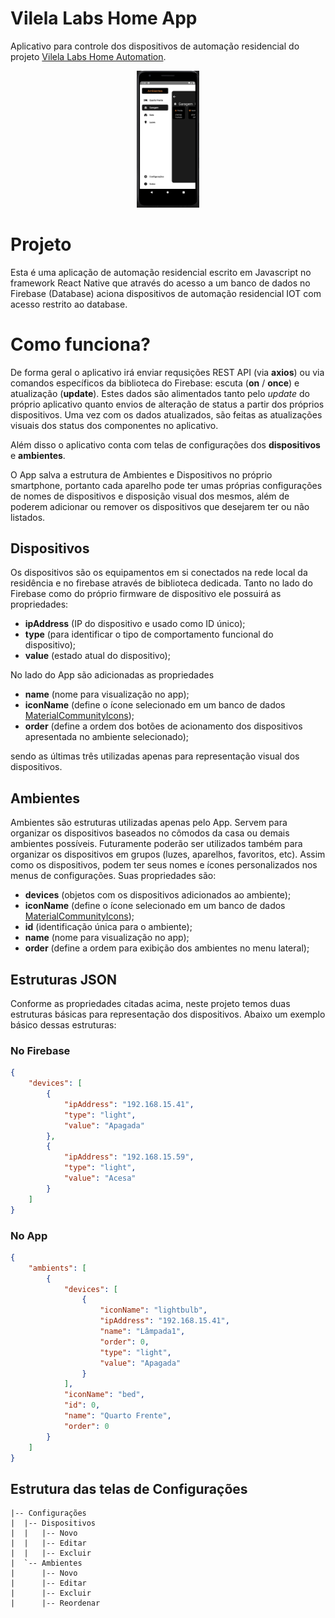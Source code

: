 # Vilela Labs Home App
Aplicativo para controle dos dispositivos de automação residencial do projeto [Vilela Labs Home Automation](https://hvilela.com/vlhomeapp).

<p align="center">
<img src="img\vlhomeapp_img1.JPG" alt="drawing" width="100"/>
</p>


# Projeto

Esta é uma aplicação de automação residencial escrito em Javascript no framework React Native que através do acesso a um banco de dados no Firebase (Database) aciona dispositivos de automação residencial IOT com acesso restrito ao database.

# Como funciona?

De forma geral o aplicativo irá enviar requsições REST API (via **axios**) ou via comandos específicos da biblioteca do Firebase: escuta (**on** / **once**) e atualização (**update**). Estes dados são alimentados tanto pelo *update* do próprio aplicativo quanto envios de alteração de status a partir dos próprios dispositivos. Uma vez com os dados atualizados, são feitas as atualizações visuais dos status dos componentes no aplicativo.

Além disso o aplicativo conta com telas de configurações dos **dispositivos** e **ambientes**.

O App salva a estrutura de Ambientes e Dispositivos no próprio smartphone, portanto cada aparelho pode ter umas próprias configurações de nomes de dispositivos e disposição visual dos mesmos, além de poderem adicionar ou remover os dispositivos que desejarem ter ou não listados.

## Dispositivos
Os dispositivos são os equipamentos em si conectados na rede local da residência e no firebase através de biblioteca dedicada. Tanto no lado do Firebase como do próprio firmware de dispositivo ele possuirá as propriedades:
- **ipAddress** (IP do dispositivo e usado como ID único);
- **type** (para identificar o tipo de comportamento funcional do dispositivo);
- **value** (estado atual do dispositivo);

No lado do App são adicionadas as propriedades
- **name** (nome para visualização no app);
- **iconName** (define o ícone selecionado em um banco de dados [MaterialCommunityIcons](https://materialdesignicons.com/));
- **order** (define a ordem dos botões de acionamento dos dispositivos apresentada no ambiente selecionado);


sendo as últimas três utilizadas apenas para representação visual dos dispositivos.

## Ambientes
Ambientes são estruturas utilizadas apenas pelo App. Servem para organizar os dispositivos baseados no cômodos da casa ou demais ambientes possíveis. Futuramente poderão ser utilizados também para organizar os dispositivos em grupos (luzes, aparelhos, favoritos, etc). Assim como os dispositivos, podem ter seus nomes e ícones personalizados nos menus de configurações. Suas propriedades são:
- **devices** (objetos com os dispositivos adicionados ao ambiente);
- **iconName** (define o ícone selecionado em um banco de dados [MaterialCommunityIcons](https://materialdesignicons.com/));
- **id** (identificação única para o ambiente);
- **name** (nome para visualização no app);
- **order** (define a ordem para exibição dos ambientes no menu lateral);


## Estruturas JSON
Conforme as propriedades citadas acima, neste projeto temos duas estruturas básicas para representação dos dispositivos. Abaixo um exemplo básico dessas estruturas:

### No Firebase
```JSON
{
    "devices": [
        {
            "ipAddress": "192.168.15.41",
            "type": "light",
            "value": "Apagada"
        },
        {
            "ipAddress": "192.168.15.59",
            "type": "light",
            "value": "Acesa"
        }
    ]
}
```
### No App
```JSON
{
    "ambients": [
        {
            "devices": [
                {
                    "iconName": "lightbulb",
                    "ipAddress": "192.168.15.41",
                    "name": "Lâmpada1",
                    "order": 0,
                    "type": "light",
                    "value": "Apagada"
                }
            ],
            "iconName": "bed",
            "id": 0,
            "name": "Quarto Frente",
            "order": 0
        }
    ]
}

``` 
## Estrutura das telas de Configurações

```
|-- Configurações
|  |-- Dispositivos
|  |   |-- Novo
|  |   |-- Editar
|  |   |-- Excluir
|  `-- Ambientes
|      |-- Novo
|      |-- Editar
|      |-- Excluir
|      |-- Reordenar

```